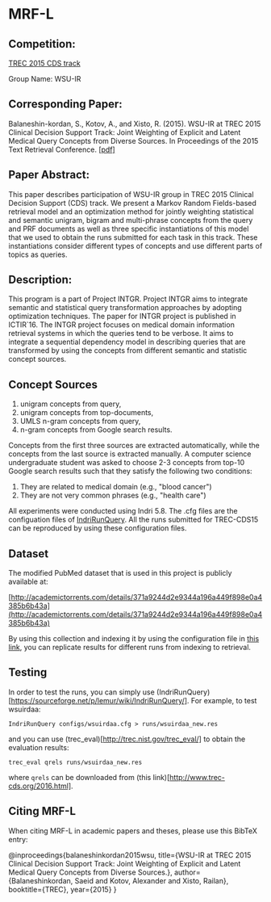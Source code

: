 # MRF-L

## Competition:
[TREC 2015 CDS track](http://www.trec-cds.org/2015.html)

Group Name: WSU-IR 

## Corresponding Paper:
Balaneshin-kordan, S., Kotov, A., and Xisto, R. (2015). WSU-IR at TREC 2015 Clinical Decision Support
Track: Joint Weighting of Explicit and Latent Medical Query Concepts from Diverse Sources. In Proceedings
of the 2015 Text Retrieval Conference. [\[pdf\]](http://trec.nist.gov/pubs/trec24/papers/wsu_ir-CL.pdf)

## Paper Abstract:
This paper describes participation of WSU-IR group in TREC
2015 Clinical Decision Support (CDS) track. We present a Markov Random
Fields-based retrieval model and an optimization method for jointly
weighting statistical and semantic unigram, bigram and multi-phrase
concepts from the query and PRF documents as well as three specific
instantiations of this model that we used to obtain the runs submitted
for each task in this track. These instantiations consider different types
of concepts and use different parts of topics as queries.

## Description:
This program is a part of Project INTGR. Project INTGR aims to integrate semantic and statistical query transformation approaches by adopting optimization techniques. The paper for INTGR project is published in ICTIR\`16.
The INTGR project focuses on medical domain information retrieval systems in which the queries tend to be verbose. It aims to integrate a sequential dependency model in describing queries that are transformed by using the concepts from different semantic and statistic concept sources.

## Concept Sources
1. unigram concepts from query,
2. unigram concepts from top-documents,
3. UMLS n-gram concepts from query,
4. n-gram concepts from Google search results.

Concepts from the first three sources are extracted automatically, while the concepts from the last source is extracted manually. A computer science undergraduate student was asked to choose 2-3 concepts from top-10 Google search results such that they satisfy the following two conditions: 

1. They are related to medical domain (e.g., "blood cancer")
2. They are not very common phrases (e.g., "health care")

All experiments were conducted using Indri 5.8. The .cfg files are the configuation files of [IndriRunQuery](http://sourceforge.net/p/lemur/wiki/IndriRunQuery/). All the runs submitted for TREC-CDS15 can be reproduced by using these configuration files.

## Dataset
The modified PubMed dataset that is used in this project is publicly available at:

[http://academictorrents.com/details/371a9244d2e9344a196a449f898e0a4385b6b43a](http://academictorrents.com/details/371a9244d2e9344a196a449f898e0a4385b6b43a)

By using this collection and indexing it by using the configuration file in [this link](https://github.com/teanalab/MRF-L/tree/master/index), you can replicate results for different runs from indexing to retrieval. 

## Testing
In order to test the runs, you can simply use (IndriRunQuery)[https://sourceforge.net/p/lemur/wiki/IndriRunQuery/]. For example, to test wsuirdaa:

`IndriRunQuery configs/wsuirdaa.cfg > runs/wsuirdaa_new.res`

and you can use (trec_eval)[http://trec.nist.gov/trec_eval/] to obtain the evaluation results:

`trec_eval qrels runs/wsuirdaa_new.res`

where `qrels` can be downloaded from (this link)[http://www.trec-cds.org/2016.html].

## Citing MRF-L

When citing MRF-L in academic papers and theses, please use this BibTeX entry:

@inproceedings{balaneshinkordan2015wsu,
  title={WSU-IR at TREC 2015 Clinical Decision Support Track: Joint Weighting of Explicit and Latent Medical Query Concepts from Diverse Sources.},
  author={Balaneshinkordan, Saeid and Kotov, Alexander and Xisto, Railan},
  booktitle={TREC},
  year={2015}
 }
